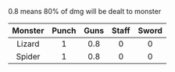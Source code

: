 0.8 means 80% of dmg will be dealt to monster

| Monster       | Punch         | Guns          | Staff         | Sword         |
| :-----------: | :-----------: | :-----------: | :-----------: | :-----------: |
| Lizard        | 1             | 0.8           | 0             | 0             |
| Spider        | 1             | 0.8           | 0             | 0             |

